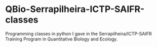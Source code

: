 # QBio-Serrapilheira-ICTP-SAIFR-classes
Programming classes in python I gave in the Serrapilheira/ICTP-SAIFR Training Program in Quantitative Biology and Ecology.
